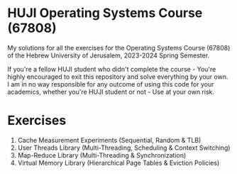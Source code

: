 # HUJI Operating Systems Course (67808)
My solutions for all the exercises for the Operating Systems Course (67808) of the Hebrew University of Jerusalem, 2023-2024 Spring Semester.

If you're a fellow HUJI student who didn't complete the course - You're highly encouraged to exit this repository and solve everything by your own. I am in no way responsible for any outcome of using this code for your academics, whether you're HUJI student or not - Use at your own risk.

# Exercises
1. Cache Measurement Experiments (Sequential, Random & TLB)
2. User Threads Library (Multi-Threading, Scheduling & Context Switching)
3. Map-Reduce Library (Multi-Threading & Synchronization)
4. Virtual Memory Library (Hierarchical Page Tables & Eviction Policies)